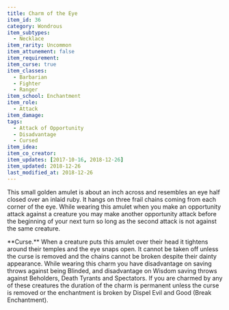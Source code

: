 ```yaml
---
title: Charm of the Eye
item_id: 36
category: Wondrous
item_subtypes:
  - Necklace
item_rarity: Uncommon
item_attunement: false
item_requirement:
item_curse: true
item_classes:
  - Barbarian
  - Fighter
  - Ranger
item_school: Enchantment
item_role:
  - Attack
item_damage:
tags:
  - Attack of Opportunity
  - Disadvantage
  - Cursed
item_idea:
item_co_creator:
item_updates: [2017-10-16, 2018-12-26]
item_updated: 2018-12-26
last_modified_at: 2018-12-26
---
```


This small golden amulet is about an inch across and resembles an eye half closed over an inlaid ruby. It hangs on three frail chains coming from each corner of the eye. While wearing this amulet when you make an opportunity attack against a creature you may make another opportunity attack before the beginning of your next turn so long as the second attack is not against the same creature.

<!--excerpt-->
<div class="curse">
**Curse.** When a creature puts this amulet over their head it tightens around their temples and the eye snaps open. It cannot be taken off unless the curse is removed and the chains cannot be broken despite their dainty appearance.
While wearing this charm you have disadvantage on saving throws against being Blinded, and disadvantage on Wisdom saving throws against Beholders, Death Tyrants and Spectators. If you are charmed by any of these creatures the duration of the charm is permanent unless the curse is removed or the enchantment is broken by <magic-spell>Dispel Evil and Good</magic-spell> (Break Enchantment).
</div>
